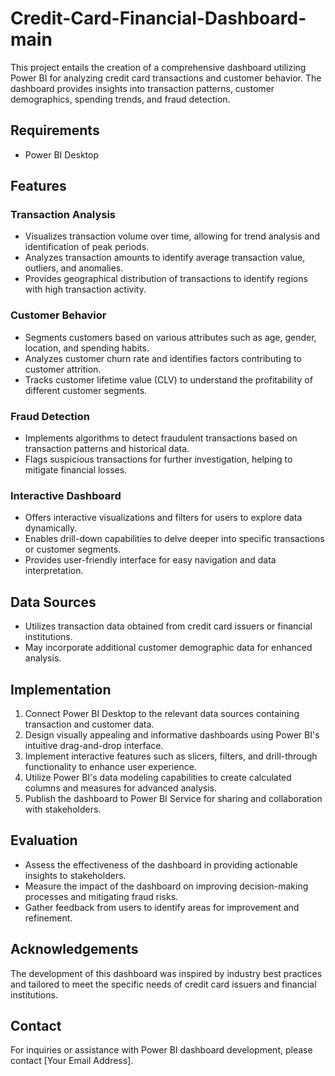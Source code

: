 # Credit-Card-Financial-Dashboard-main

This project entails the creation of a comprehensive dashboard utilizing Power BI for analyzing credit card transactions and customer behavior. The dashboard provides insights into transaction patterns, customer demographics, spending trends, and fraud detection.

## Requirements
- Power BI Desktop

## Features

### Transaction Analysis
- Visualizes transaction volume over time, allowing for trend analysis and identification of peak periods.
- Analyzes transaction amounts to identify average transaction value, outliers, and anomalies.
- Provides geographical distribution of transactions to identify regions with high transaction activity.

### Customer Behavior
- Segments customers based on various attributes such as age, gender, location, and spending habits.
- Analyzes customer churn rate and identifies factors contributing to customer attrition.
- Tracks customer lifetime value (CLV) to understand the profitability of different customer segments.

### Fraud Detection
- Implements algorithms to detect fraudulent transactions based on transaction patterns and historical data.
- Flags suspicious transactions for further investigation, helping to mitigate financial losses.

### Interactive Dashboard
- Offers interactive visualizations and filters for users to explore data dynamically.
- Enables drill-down capabilities to delve deeper into specific transactions or customer segments.
- Provides user-friendly interface for easy navigation and data interpretation.

## Data Sources
- Utilizes transaction data obtained from credit card issuers or financial institutions.
- May incorporate additional customer demographic data for enhanced analysis.

## Implementation
1. Connect Power BI Desktop to the relevant data sources containing transaction and customer data.
2. Design visually appealing and informative dashboards using Power BI's intuitive drag-and-drop interface.
3. Implement interactive features such as slicers, filters, and drill-through functionality to enhance user experience.
4. Utilize Power BI's data modeling capabilities to create calculated columns and measures for advanced analysis.
5. Publish the dashboard to Power BI Service for sharing and collaboration with stakeholders.

## Evaluation
- Assess the effectiveness of the dashboard in providing actionable insights to stakeholders.
- Measure the impact of the dashboard on improving decision-making processes and mitigating fraud risks.
- Gather feedback from users to identify areas for improvement and refinement.

## Acknowledgements
The development of this dashboard was inspired by industry best practices and tailored to meet the specific needs of credit card issuers and financial institutions.

## Contact
For inquiries or assistance with Power BI dashboard development, please contact [Your Email Address].
